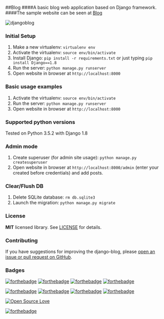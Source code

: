 ##Blog
####A basic blog web application based on Django framework.
####The sample website can be seen at [Blog](http://duboviy.pythonanywhere.com/)

![djangoblog](https://raw.githubusercontent.com/duboviy/web/master/django-blog/blog/static/image/homepage.jpg)

### Initial Setup ###
1. Make a new virtualenv: ``virtualenv env``
2. Activate the virtualenv: ``source env/bin/activate``
3. Install Django: ``pip install -r requirements.txt`` or just typing ``pip install Django==1.8``
4. Run the server: ``python manage.py runserver``
5. Open website in browser at ``http://localhost:8000``

### Basic usage examples ###
1. Activate the virtualenv: ``source env/bin/activate``
2. Run the server: ``python manage.py runserver``
3. Open website in browser at ``http://localhost:8000``

### Supported python versions ###
Tested on Python 3.5.2 with Django 1.8

### Admin mode ###
1. Create superuser (for admin site usage): ``python manage.py createsuperuser``
2. Open website in browser at ``http://localhost:8000/admin`` (enter your created before credentials) and add posts.

### Clear/Flush DB ###
1. Delete SQLite database: ``rm db.sqlite3``
2. Launch the migration: ``python manage.py migrate``

### License ###
**MIT** licensed library. See [LICENSE](LICENSE) for details.

### Contributing ###
If you have suggestions for improving the django-blog, please [open an issue or
pull request on GitHub](https://github.com/duboviy/web/).

### Badges ###
[![forthebadge](http://forthebadge.com/images/badges/fuck-it-ship-it.svg)](https://github.com/duboviy/web/)
[![forthebadge](http://forthebadge.com/images/badges/built-with-love.svg)](https://github.com/duboviy/web/) [![forthebadge](http://forthebadge.com/images/badges/built-by-hipsters.svg)](https://github.com/duboviy/web/) [![forthebadge](http://forthebadge.com/images/badges/built-with-swag.svg)](https://github.com/duboviy/web/)

[![forthebadge](http://forthebadge.com/images/badges/powered-by-electricity.svg)](https://github.com/duboviy/web/) [![forthebadge](http://forthebadge.com/images/badges/powered-by-oxygen.svg)](https://github.com/duboviy/web/) [![forthebadge](http://forthebadge.com/images/badges/powered-by-water.svg)](https://github.com/duboviy/web/) [![forthebadge](http://forthebadge.com/images/badges/powered-by-responsibility.svg)](https://github.com/duboviy/web/)

[![Open Source Love](https://badges.frapsoft.com/os/v1/open-source.svg?v=102)](https://github.com/ellerbrock/open-source-badge/)

[![forthebadge](http://forthebadge.com/images/badges/makes-people-smile.svg)](https://github.com/duboviy/web/)
